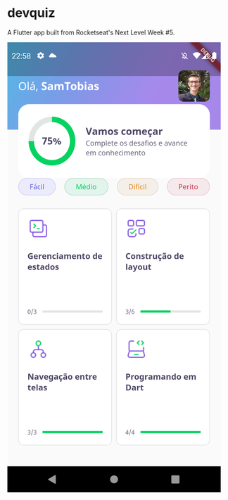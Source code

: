 # devquiz

A Flutter app built from Rocketseat's Next Level Week #5.

![Screenshot](./images/home_screenshot.png)

